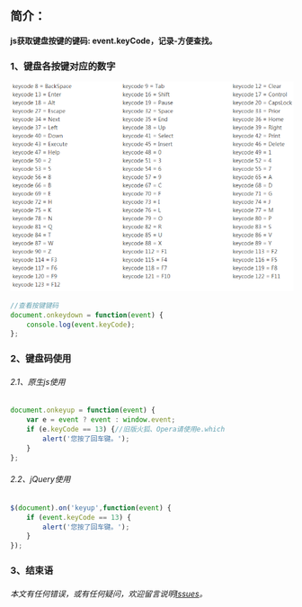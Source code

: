 ## 简介：
#### js获取键盘按键的键码: event.keyCode，记录-方便查找。
### 1、键盘各按键对应的数字
![](https://github.com/ChasonHong/keyCode/blob/master/keycode.png)

```javascript
//查看按键键码
document.onkeydown = function(event) {
    console.log(event.keyCode);
};
```
### 2、键盘码使用
###### 2.1、原生js使用

```javascript
document.onkeyup = function(event) {
    var e = event ? event : window.event;
    if (e.keyCode == 13) {//旧版火狐、Opera请使用e.which
        alert('您按了回车键。');
    }
};
```

###### 2.2、jQuery使用
```javascript
$(document).on('keyup',function(event) {
    if (event.keyCode == 13) {
        alert('您按了回车键。');
    }
});
```
### 3、结束语
###### 本文有任何错误，或有任何疑问，欢迎留言说明[Issues](https://github.com/ChasonHong/keyCode/issues/new)。
